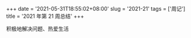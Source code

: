 +++
date = '2021-05-31T18:55:02+08:00'
slug = '2021-21'
tags = ['周记']
title = '2021 年第 21 周总结'
+++

积极地解决问题、热爱生活
